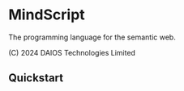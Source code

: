 # MindScript

The programming language for the semantic web.

(C) 2024 DAIOS Technologies Limited

## Quickstart

